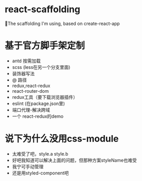 # react-scaffolding
🚀The scaffolding I'm using, based on create-react-app

# 基于官方脚手架定制
- antd 按需加载
- scss (less在另一个分支里面)
- 装饰器写法
- @ 路径
- redux,react-redux
- react-router-dom 
- redux工具（要下载浏览器插件）
- eslint (在package.json里)
- 端口代理-解决跨域
- 一个 react-redux的demo

# 说下为什么没用css-module
- 太难受了吧，style.a style.b
- 好吧我知道可以解决上面的问题，但那种方案styleName也难受
- 我宁可手动管理
- 还是用styled-component吧


